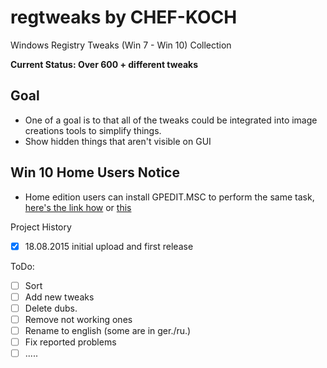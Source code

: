 # regtweaks by CHEF-KOCH

Windows Registry Tweaks (Win 7 - Win 10) Collection 


**Current Status: Over 600 + different tweaks**



Goal
--------------------

* One of a goal is to that all of the tweaks could be integrated into image creations tools to simplify things.
* Show hidden things that aren't visible on GUI


Win 10 Home Users Notice
--------------------

* Home edition users can install GPEDIT.MSC to perform the same task, [here's the link how](http://drudger.deviantart.com/art/Add-GPEDIT-msc-215792914) or [this](http://www.askvg.com/how-to-enable-group-policy-editor-gpedit-msc-in-windows-7-home-premium-home-basic-and-starter-editions/)



Project History
- [x] 18.08.2015 initial upload and first release 


ToDo:
- [ ] Sort
- [ ] Add new tweaks
- [ ] Delete dubs.
- [ ] Remove not working ones
- [ ] Rename to english (some are in ger./ru.)
- [ ] Fix reported problems 
- [ ] .....
